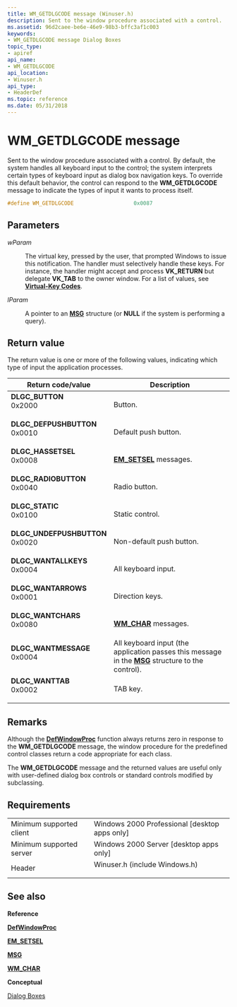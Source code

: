 ```yaml
---
title: WM_GETDLGCODE message (Winuser.h)
description: Sent to the window procedure associated with a control.
ms.assetid: 96d2caee-be6e-46e9-98b3-bffc3af1c003
keywords:
- WM_GETDLGCODE message Dialog Boxes
topic_type:
- apiref
api_name:
- WM_GETDLGCODE
api_location:
- Winuser.h
api_type:
- HeaderDef
ms.topic: reference
ms.date: 05/31/2018
---
```


# WM\_GETDLGCODE message

Sent to the window procedure associated with a control. By default, the system handles all keyboard input to the control; the system interprets certain types of keyboard input as dialog box navigation keys. To override this default behavior, the control can respond to the **WM\_GETDLGCODE** message to indicate the types of input it wants to process itself.


```C++
#define WM_GETDLGCODE                   0x0087
```



## Parameters

<dl> <dt>

*wParam* 
</dt> <dd>

The virtual key, pressed by the user, that prompted Windows to issue this notification. The handler must selectively handle these keys. For instance, the handler might accept and process **VK\_RETURN** but delegate **VK\_TAB** to the owner window. For a list of values, see [**Virtual-Key Codes**](https://docs.microsoft.com/windows/desktop/inputdev/virtual-key-codes).

</dd> <dt>

*lParam* 
</dt> <dd>

A pointer to an [**MSG**](https://docs.microsoft.com/windows/win32/api/winuser/ns-winuser-msg) structure (or **NULL** if the system is performing a query).

</dd> </dl>

## Return value

The return value is one or more of the following values, indicating which type of input the application processes.



| Return code/value                                                                                                                                                | Description                                                                                                                |
|------------------------------------------------------------------------------------------------------------------------------------------------------------------|----------------------------------------------------------------------------------------------------------------------------|
| <dl> <dt>**DLGC\_BUTTON**</dt> <dt>0x2000</dt> </dl>          | Button.<br/>                                                                                                         |
| <dl> <dt>**DLGC\_DEFPUSHBUTTON**</dt> <dt>0x0010</dt> </dl>   | Default push button.<br/>                                                                                            |
| <dl> <dt>**DLGC\_HASSETSEL**</dt> <dt>0x0008</dt> </dl>       | [**EM\_SETSEL**](https://docs.microsoft.com/windows/desktop/Controls/em-setsel) messages.<br/>                                                           |
| <dl> <dt>**DLGC\_RADIOBUTTON**</dt> <dt>0x0040</dt> </dl>     | Radio button.<br/>                                                                                                   |
| <dl> <dt>**DLGC\_STATIC**</dt> <dt>0x0100</dt> </dl>          | Static control.<br/>                                                                                                 |
| <dl> <dt>**DLGC\_UNDEFPUSHBUTTON**</dt> <dt>0x0020</dt> </dl> | Non-default push button.<br/>                                                                                        |
| <dl> <dt>**DLGC\_WANTALLKEYS**</dt> <dt>0x0004</dt> </dl>     | All keyboard input.<br/>                                                                                             |
| <dl> <dt>**DLGC\_WANTARROWS**</dt> <dt>0x0001</dt> </dl>      | Direction keys.<br/>                                                                                                 |
| <dl> <dt>**DLGC\_WANTCHARS**</dt> <dt>0x0080</dt> </dl>       | [**WM\_CHAR**](https://docs.microsoft.com/windows/desktop/inputdev/wm-char) messages.<br/>                                                                      |
| <dl> <dt>**DLGC\_WANTMESSAGE**</dt> <dt>0x0004</dt> </dl>     | All keyboard input (the application passes this message in the [**MSG**](https://docs.microsoft.com/windows/win32/api/winuser/ns-winuser-msg) structure to the control).<br/> |
| <dl> <dt>**DLGC\_WANTTAB**</dt> <dt>0x0002</dt> </dl>         | TAB key.<br/>                                                                                                        |



 

## Remarks

Although the [**DefWindowProc**](https://docs.microsoft.com/windows/desktop/api/winuser/nf-winuser-defwindowproca) function always returns zero in response to the **WM\_GETDLGCODE** message, the window procedure for the predefined control classes return a code appropriate for each class.

The **WM\_GETDLGCODE** message and the returned values are useful only with user-defined dialog box controls or standard controls modified by subclassing.

## Requirements



|                                     |                                                                                                          |
|-------------------------------------|----------------------------------------------------------------------------------------------------------|
| Minimum supported client<br/> | Windows 2000 Professional \[desktop apps only\]<br/>                                               |
| Minimum supported server<br/> | Windows 2000 Server \[desktop apps only\]<br/>                                                     |
| Header<br/>                   | <dl> <dt>Winuser.h (include Windows.h)</dt> </dl> |



## See also

<dl> <dt>

**Reference**
</dt> <dt>

[**DefWindowProc**](https://docs.microsoft.com/windows/desktop/api/winuser/nf-winuser-defwindowproca)
</dt> <dt>

[**EM\_SETSEL**](https://docs.microsoft.com/windows/desktop/Controls/em-setsel)
</dt> <dt>

[**MSG**](https://docs.microsoft.com/windows/win32/api/winuser/ns-winuser-msg)
</dt> <dt>

[**WM\_CHAR**](https://docs.microsoft.com/windows/desktop/inputdev/wm-char)
</dt> <dt>

**Conceptual**
</dt> <dt>

[Dialog Boxes](dialog-boxes.md)
</dt> </dl>

 

 





